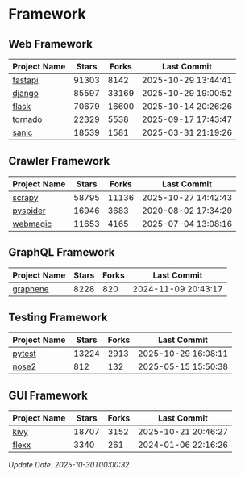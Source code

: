 # Framework

## Web Framework
| Project Name | Stars | Forks | Last Commit |
| ------------ | ----- | ----- | ----------- |
| [fastapi](https://github.com/fastapi/fastapi) | 91303 | 8142 | 2025-10-29 13:44:41 |
| [django](https://github.com/django/django) | 85597 | 33169 | 2025-10-29 19:00:52 |
| [flask](https://github.com/pallets/flask) | 70679 | 16600 | 2025-10-14 20:26:26 |
| [tornado](https://github.com/tornadoweb/tornado) | 22329 | 5538 | 2025-09-17 17:43:47 |
| [sanic](https://github.com/sanic-org/sanic) | 18539 | 1581 | 2025-03-31 21:19:26 |

## Crawler Framework
| Project Name | Stars | Forks | Last Commit |
| ------------ | ----- | ----- | ----------- |
| [scrapy](https://github.com/scrapy/scrapy) | 58795 | 11136 | 2025-10-27 14:42:43 |
| [pyspider](https://github.com/binux/pyspider) | 16946 | 3683 | 2020-08-02 17:34:20 |
| [webmagic](https://github.com/code4craft/webmagic) | 11653 | 4165 | 2025-07-04 13:08:16 |

## GraphQL Framework
| Project Name | Stars | Forks | Last Commit |
| ------------ | ----- | ----- | ----------- |
| [graphene](https://github.com/graphql-python/graphene) | 8228 | 820 | 2024-11-09 20:43:17 |

## Testing Framework
| Project Name | Stars | Forks | Last Commit |
| ------------ | ----- | ----- | ----------- |
| [pytest](https://github.com/pytest-dev/pytest) | 13224 | 2913 | 2025-10-29 16:08:11 |
| [nose2](https://github.com/nose-devs/nose2) | 812 | 132 | 2025-05-15 15:50:38 |

## GUI Framework
| Project Name | Stars | Forks | Last Commit |
| ------------ | ----- | ----- | ----------- |
| [kivy](https://github.com/kivy/kivy) | 18707 | 3152 | 2025-10-21 20:46:27 |
| [flexx](https://github.com/flexxui/flexx) | 3340 | 261 | 2024-01-06 22:16:26 |

*Update Date: 2025-10-30T00:00:32*